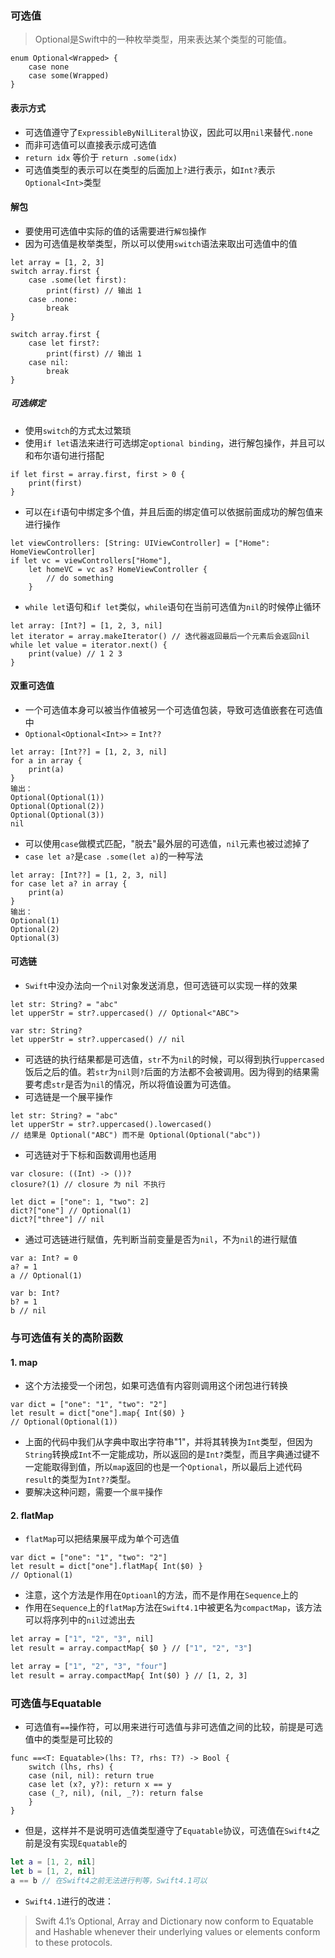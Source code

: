 ### 可选值
> Optional是Swift中的一种枚举类型，用来表达某个类型的可能值。

```swift4
enum Optional<Wrapped> {
	case none
	case some(Wrapped)
}
```
#### 表示方式
* 可选值遵守了`ExpressibleByNilLiteral`协议，因此可以用`nil`来替代`.none`
* 而非可选值可以直接表示成可选值
* `return idx` 等价于 `return .some(idx)`
* 可选值类型的表示可以在类型的后面加上`?`进行表示，如`Int?`表示`Optional<Int>`类型

#### 解包
* 要使用可选值中实际的值的话需要进行`解包`操作
* 因为可选值是枚举类型，所以可以使用`switch`语法来取出可选值中的值

```swift4
let array = [1, 2, 3]
switch array.first {
	case .some(let first):
		print(first) // 输出 1
	case .none:
		break
}

```

```swift4
switch array.first {
	case let first?:
		print(first) // 输出 1
	case nil:
		break
}

```

##### 可选绑定
* 使用`switch`的方式太过繁琐
* 使用`if let`语法来进行可选绑定`optional binding`，进行解包操作，并且可以和布尔语句进行搭配

```
if let first = array.first, first > 0 {
	print(first)
}
```

* 可以在`if`语句中绑定多个值，并且后面的绑定值可以依据前面成功的解包值来进行操作

```
let viewControllers: [String: UIViewController] = ["Home": HomeViewController]
if let vc = viewControllers["Home"],
	let homeVC = vc as? HomeViewController {
		// do something
	}
``` 

* `while let`语句和`if let`类似，`while`语句在当前可选值为`nil`的时候停止循环

```
let array: [Int?] = [1, 2, 3, nil]
let iterator = array.makeIterator() // 迭代器返回最后一个元素后会返回nil
while let value = iterator.next() {
	print(value) // 1 2 3
}
```

#### 双重可选值
* 一个可选值本身可以被当作值被另一个可选值包装，导致可选值嵌套在可选值中
* `Optional<Optional<Int>>` = `Int??`

```swift4.0
let array: [Int??] = [1, 2, 3, nil]
for a in array {
    print(a)
}
输出：
Optional(Optional(1))
Optional(Optional(2))
Optional(Optional(3))
nil

```
* 可以使用`case`做模式匹配，"脱去"最外层的可选值，`nil`元素也被过滤掉了
* `case let a?`是`case .some(let a)`的一种写法

```swift4.0
let array: [Int??] = [1, 2, 3, nil]
for case let a? in array {
    print(a)
}
输出：
Optional(1)
Optional(2)
Optional(3)
```

#### 可选链
* `Swift`中没办法向一个`nil`对象发送消息，但可选链可以实现一样的效果

```swift4.0
let str: String? = "abc"
let upperStr = str?.uppercased() // Optional<"ABC">
```

```swift4.0
var str: String?
let upperStr = str?.uppercased() // nil
```
* 可选链的执行结果都是可选值，`str`不为`nil`的时候，可以得到执行`uppercased`饭后之后的值。若`str`为`nil`则`?`后面的方法都不会被调用。因为得到的结果需要考虑`str`是否为`nil`的情况，所以将值设置为可选值。
* 可选链是一个展平操作

```swift4.0
let str: String? = "abc"
let upperStr = str?.uppercased().lowercased() 
// 结果是 Optional("ABC") 而不是 Optional(Optional("abc"))
```
* 可选链对于下标和函数调用也适用

```swift4.0
var closure: ((Int) -> ())?
closure?(1) // closure 为 nil 不执行

let dict = ["one": 1, "two": 2]
dict?["one"] // Optional(1)
dict?["three"] // nil
```

* 通过可选链进行赋值，先判断当前变量是否为`nil`，不为`nil`的进行赋值

```swift4.0
var a: Int? = 0
a? = 1
a // Optional(1)

var b: Int?
b? = 1
b // nil
```

### 与可选值有关的高阶函数
#### 1. map
* 这个方法接受一个闭包，如果可选值有内容则调用这个闭包进行转换

```swift4.0
var dict = ["one": "1", "two": "2"]
let result = dict["one"].map{ Int($0) }
// Optional(Optional(1))
```
* 上面的代码中我们从字典中取出字符串"1"，并将其转换为`Int`类型，但因为`String`转换成`Int`不一定能成功，所以返回的是`Int?`类型，而且字典通过键不一定能取得到值，所以`map`返回的也是一个`Optional`，所以最后上述代码`result`的类型为`Int??`类型。
* 要解决这种问题，需要一个`展平`操作

#### 2. flatMap
* `flatMap`可以把结果展平成为单个可选值

```swift4.0
var dict = ["one": "1", "two": "2"]
let result = dict["one"].flatMap{ Int($0) }
// Optional(1)
```
* 注意，这个方法是作用在`Optioanl`的方法，而不是作用在`Sequence`上的
* 作用在`Sequence`上的`flatMap`方法在`Swift4.1`中被更名为`compactMap`，该方法可以将序列中的`nil`过滤出去


```swift4.1
let array = ["1", "2", "3", nil]
let result = array.compactMap{ $0 } // ["1", "2", "3"]

let array = ["1", "2", "3", "four"]
let result = array.compactMap{ Int($0) } // [1, 2, 3]

```

### 可选值与Equatable
* 可选值有`==`操作符，可以用来进行可选值与非可选值之间的比较，前提是可选值中的类型是可比较的

```
func ==<T: Equatable>(lhs: T?, rhs: T?) -> Bool {
	switch (lhs, rhs) {
	case (nil, nil): return true
	case let (x?, y?): return x == y
	case (_?, nil), (nil, _?): return false
	}
}

```
* 但是，这样并不是说明可选值类型遵守了`Equatable`协议，可选值在`Swift4`之前是没有实现`Equatable`的

```swift
let a = [1, 2, nil]
let b = [1, 2, nil]
a == b // 在Swift4之前无法进行判等，Swift4.1可以
```
* `Swift4.1`进行的改进：

> Swift 4.1’s Optional, Array and Dictionary now conform to Equatable and Hashable whenever their underlying values or elements conform to these protocols.
